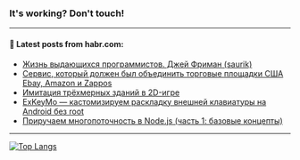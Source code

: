 ### It's working? Don't touch!

---
<!--
#### 🛠️ Technical stack:

![C++](https://img.shields.io/badge/C++-informational?logo=c%2B%2B&style=flat&logoColor=white&color=9C033A)
![Java](https://img.shields.io/badge/Java-informational?logo=java&style=flat&logoColor=white&color=007396)
![Kotlin](https://img.shields.io/badge/Kotlin-informational?logo=Kotlin&style=flat&logoColor=white&color=0095D5)
![JS](https://img.shields.io/badge/JS-informational?logo=javaScript&style=flat&logoColor=black&color=F7Df1E) <br>
![HTML5](https://img.shields.io/badge/HTML5-informational?logo=html5&style=flat&logoColor=white&color=E34F26)
![CSS3](https://img.shields.io/badge/CSS3-informational?logo=css3&style=flat&logoColor=white&color=157286)
![Sass](https://img.shields.io/badge/Saas-informational?logo=sass&style=flat&logoColor=white&color=hotpink)
![PHP](https://img.shields.io/badge/PHP-informational?logo=php&style=flat&logoColor=white&color=777BB4) <br>
![WebPAck](https://img.shields.io/badge/WebPack-informational?logo=webPack&style=flat&logoColor=white&color=FF6F00)
![Bootstrap](https://img.shields.io/badge/Bootstrap-informational?logo=Bootstrap&style=flat&logoColor=white&color=7952B3)
![MySQL](https://img.shields.io/badge/MySQL-informational?logo=MySQL&style=flat&logoColor=white&color=00f) <br>
![NodeJS](https://img.shields.io/badge/NodeJS-informational?logo=node.js&style=flat&logoColor=white&color=43853D)
![Spring](https://img.shields.io/badge/Spring-informational?logo=Spring&style=flat&logoColor=white&color=0A9EDC)
![Angular](https://img.shields.io/badge/Vue-informational?logo=vue.js&style=flat&logoColor=white&color=red)
![Git](https://img.shields.io/badge/Git-informational?logo=git&style=flat&logoColor=white&color=darkorange)

___
-->

#### 💬 Latest posts from habr.com:

<!-- BLOG-POST-LIST:START -->
- [Жизнь выдающихся программистов. Джей Фриман &lpar;saurik&rpar;](https://habr.com/ru/post/688716/?utm_source=habrahabr&utm_medium=rss&utm_campaign=688716)
- [Сервис, который должен был объединить торговые площадки США Ebay, Amazon и Zappos](https://habr.com/ru/post/689410/?utm_source=habrahabr&utm_medium=rss&utm_campaign=689410)
- [Имитация трёхмерных зданий в 2D-игре](https://habr.com/ru/post/689408/?utm_source=habrahabr&utm_medium=rss&utm_campaign=689408)
- [ExKeyMo — кастомизируем раскладку внешней клавиатуры на Android без root](https://habr.com/ru/post/689370/?utm_source=habrahabr&utm_medium=rss&utm_campaign=689370)
- [Приручаем многопоточность в Node.js &lpar;часть 1: базовые концепты&rpar;](https://habr.com/ru/post/689144/?utm_source=habrahabr&utm_medium=rss&utm_campaign=689144)
<!-- BLOG-POST-LIST:END -->

---

[![Top Langs](https://github-readme-stats.vercel.app/api/top-langs/?username=zloylis&layout=compact&hide_border=true&theme=dracula)](https://github.com/zloylis)
